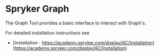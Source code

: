 Spryker Graph
=============

The Graph Tool provides a basic interface to interact with Graph's.

For detailed installation instructions see
* [Installation - https://academy.spryker.com/display/AC/Installation](https://academy.spryker.com/display/AC/Installation)


